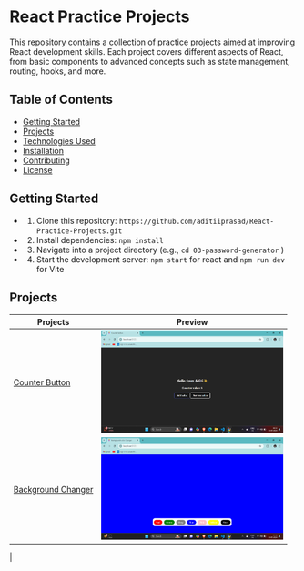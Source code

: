 # React Practice Projects

This repository contains a collection of practice projects aimed at improving React development skills. Each project covers different aspects of React, from basic components to advanced concepts such as state management, routing, hooks, and more.

## Table of Contents

- [Getting Started](#getting-started)
- [Projects](#projects)
- [Technologies Used](#technologies-used)
- [Installation](#installation)
- [Contributing](#contributing)
- [License](#license)

## Getting Started
- 1. Clone this repository:  `https://github.com/aditiiprasad/React-Practice-Projects.git`
- 2. Install dependencies: `npm install`   
- 3. Navigate into a project directory (e.g., `cd 03-password-generator` )
- 4. Start the development server: `npm start` for react and `npm run dev` for Vite

## Projects

| Projects   | Preview     |
|-------------|-------------|
| <a href="01-Counter-Button/"> Counter Button</a> |<img src="images/cb.png" height="180" /> |
| <a href="02-Background-Changer/">Background Changer</a> | <img src="images/bc.png" height="180" />
 |

 <!-- | Row 1 Col 1 | Row 1 Col 2 |
| Row 2 Col 1 | Row 2 Col 2 | -->